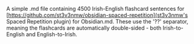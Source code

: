 A simple .md file containing 4500 Irish-English flashcard sentences for [https://github.com/st3v3nmw/obsidian-spaced-repetition](st3v3nmw's Spaced Repetition plugin) for Obsidian.md. These use the '??' separator, meaning the flashcards are automatically double-sided - both Irish-to-English and English-to-Irish.
